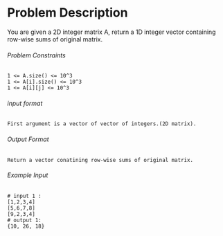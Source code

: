 # Problem Description

You are given a 2D integer matrix A, return a 1D integer vector containing row-wise sums of original matrix.

###### Problem Constraints

```
1 <= A.size() <= 10^3
1 <= A[i].size() <= 10^3
1 <= A[i][j] <= 10^3
```

###### input format

``` 
First argument is a vector of vector of integers.(2D matrix).
```

###### Output Format

```
Return a vector conatining row-wise sums of original matrix.
```

###### Example Input

```
# input 1 : 
[1,2,3,4]
[5,6,7,8]
[9,2,3,4]
# output 1: 
{10, 26, 18}

```
